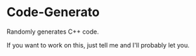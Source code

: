 # Code-Generato
Randomly generates C++ code.

If you want to work on this, just tell me and I'll probably let you.
